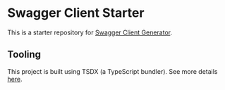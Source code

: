 # Swagger Client Starter

This is a starter repository for [Swagger Client Generator](https://github.com/jeserodz/swagger-client-generator).

## Tooling

This project is built using TSDX (a TypeScript bundler). See more details [here](docs/tsdx.md).
